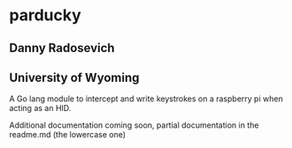 # parducky
## Danny Radosevich
## University of Wyoming
A Go lang module to intercept and write keystrokes on a raspberry pi when acting as an HID. 

Additional documentation coming soon, partial documentation in the readme.md (the lowercase one)
